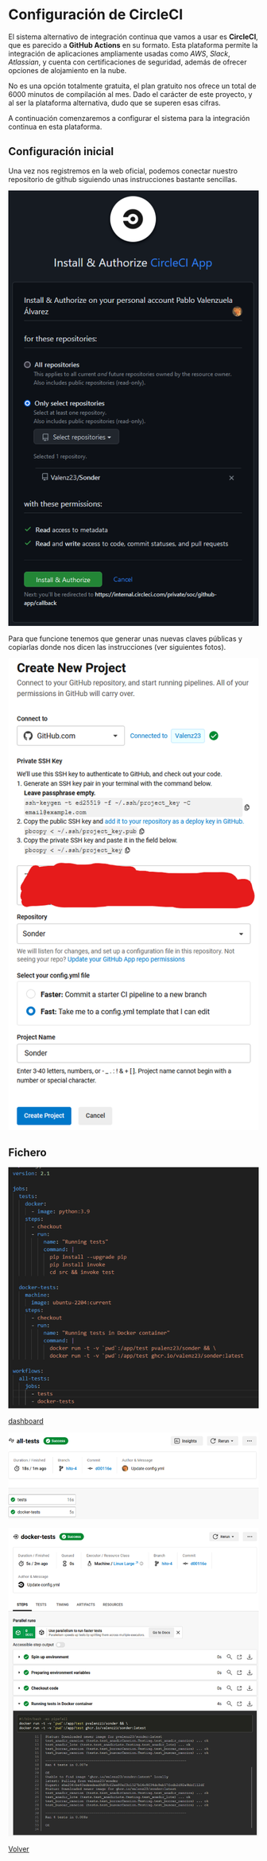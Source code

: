 # Configuración de CircleCI

El sistema alternativo de integración continua que vamos a usar es **CircleCI**, que es parecido a **GitHub Actions** en su formato. Esta plataforma permite la integración de aplicaciones ampliamente usadas como *AWS*, *Slack*, *Atlassian*, y cuenta con certificaciones de seguridad, además de ofrecer opciones de alojamiento en la nube.

No es una opción totalmente gratuita, el plan gratuito nos ofrece un total de 6000 minutos de compilación al mes. Dado el carácter de este proyecto, y al ser la plataforma alternativa, dudo que se superen esas cifras.

A continuación comenzaremos a configurar el sistema para la integración continua en esta plataforma.

## Configuración inicial

Una vez nos registremos en la web oficial, podemos conectar nuestro repositorio de github siguiendo unas instrucciones bastante sencillas.

![conectar](img/ciCI1.png)

Para que funcione tenemos que generar unas nuevas claves públicas y copiarlas donde nos dicen las instrucciones (ver siguientes fotos).

![instucciones](img/ciCI2.png)

## Fichero

![fichero](img/ciCI3.png)

[dashboard](https://app.circleci.com/pipelines/circleci/RbSHdQaX63s4AwV2C5Akhp/)

![all test](img/ciCI4.png)

![detalle](img/ciCI5.png)

[Volver](README.md)
